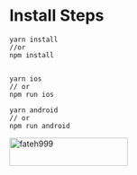 
# Install Steps

    yarn install
    //or
    npm install
	

    yarn ios 
    // or 
    npm run ios

    yarn android
    // or 
    npm run android
    
    
<p><a href="https://www.buymeacoffee.com/fateh999"> <img align="left" src="https://cdn.buymeacoffee.com/buttons/v2/default-yellow.png" height="50" width="210" alt="fateh999" /></a></p><br><br><br>




